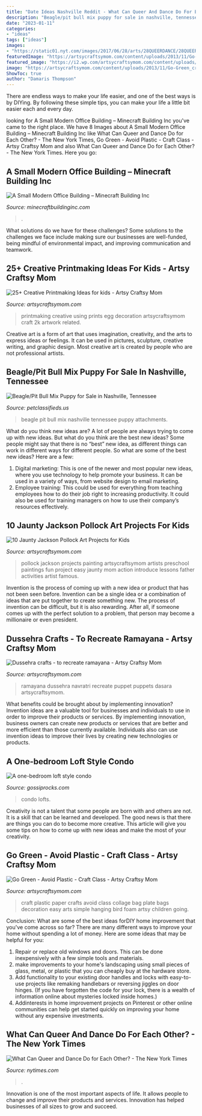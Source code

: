 ```yaml
---
title: "Date Ideas Nashville Reddit - What Can Queer And Dance Do For Each Other?"
description: "Beagle/pit bull mix puppy for sale in nashville, tennessee"
date: "2023-01-11"
categories:
- "ideas"
tags: ["ideas"]
images:
- "https://static01.nyt.com/images/2017/06/28/arts/28QUEERDANCE/28QUEERDANCE-facebookJumbo.jpg%3fyear%3d2017%26h%3d549%26w%3d1050%26sig%3d0xd97a2102b987857282a52291e5376b8c"
featuredImage: "https://artsycraftsymom.com/content/uploads/2013/11/Go-Green_craft.jpg"
featured_image: "https://i2.wp.com/artsycraftsymom.com/content/uploads/2018/01/Pin-2.png?fit=736%2C1036&amp;ssl=1"
image: "https://artsycraftsymom.com/content/uploads/2013/11/Go-Green_craft.jpg"
ShowToc: true
author: "Damaris Thompson"
---
```



There are endless ways to make your life easier, and one of the best ways is by DIYing. By following these simple tips, you can make your life a little bit easier each and every day.

	

		
looking for A Small Modern Office Building – Minecraft Building Inc you've came to the right place. We have 8 Images about A Small Modern Office Building – Minecraft Building Inc like What Can Queer and Dance Do for Each Other? - The New York Times, Go Green - Avoid Plastic - Craft Class - Artsy Craftsy Mom and also What Can Queer and Dance Do for Each Other? - The New York Times. Here you go:
		
    
## A Small Modern Office Building – Minecraft Building Inc

<img loading=lazy src="https://minecraftbuildinginc.com/wp-content/uploads/2015/08/A-Small-Modern-Office-Building-minecraft-building-ideas-download-save-5.jpg" onerror="this.onerror=null;this.src='https://tse3.mm.bing.net/th?id=OIP.NLZyoBxOg_gdDylcMNubzwHaEK&amp;pid=15.1';" alt="A Small Modern Office Building – Minecraft Building Inc">

_Source: minecraftbuildinginc.com_

>. 

	

What solutions do we have for these challenges?
Some solutions to the challenges we face include making sure our businesses are well-funded, being mindful of environmental impact, and improving communication and teamwork.

    
## 25+ Creative Printmaking Ideas For Kids - Artsy Craftsy Mom

<img loading=lazy src="https://i0.wp.com/artsycraftsymom.com/content/uploads/2014/06/Creative-printmaking-art-ideas-for-kids.jpg?fit=700%2C1000&amp;ssl=1" onerror="this.onerror=null;this.src='https://tse2.mm.bing.net/th?id=OIP.fx_xD-El4TORvxk-HuOvHQHaKl&amp;pid=15.1';" alt="25+ Creative Printmaking Ideas for kids - Artsy Craftsy Mom">

_Source: artsycraftsymom.com_

>printmaking creative using prints egg decoration artsycraftsymom craft 2k artwork related. 

	

Creative art is a form of art that uses imagination, creativity, and the arts to express ideas or feelings. It can be used in pictures, sculpture, creative writing, and graphic design. Most creative art is created by people who are not professional artists.

    
## Beagle/Pit Bull Mix Puppy For Sale In Nashville, Tennessee

<img loading=lazy src="https://www.petclassifieds.us/forum/data/attachments/31/31390-080678c14ede5b89de1e440d6fd82c55.jpg" onerror="this.onerror=null;this.src='https://tse2.mm.bing.net/th?id=OIP.2nkG7P8wNji9iDz6FlcclgHaJ4&amp;pid=15.1';" alt="Beagle/Pit Bull Mix Puppy for Sale in Nashville, Tennessee">

_Source: petclassifieds.us_

>beagle pit bull mix nashville tennessee puppy attachments. 

	

What do you think new ideas are?
A lot of people are always trying to come up with new ideas. But what do you think are the best new ideas? Some people might say that there is no “best” new idea, as different things can work in different ways for different people. So what are some of the best new ideas? Here are a few: 
1) Digital marketing: This is one of the newer and most popular new ideas, where you use technology to help promote your business. It can be used in a variety of ways, from website design to email marketing. 
2) Employee training: This could be used for everything from teaching employees how to do their job right to increasing productivity. It could also be used for training managers on how to use their company’s resources effectively.

    
## 10 Jaunty Jackson Pollock Art Projects For Kids

<img loading=lazy src="https://i2.wp.com/artsycraftsymom.com/content/uploads/2018/01/Pin-2.png?fit=736%2C1036&amp;ssl=1" onerror="this.onerror=null;this.src='https://tse1.mm.bing.net/th?id=OIP.JBEjqZORrB413PpXcWPmZQHaKb&amp;pid=15.1';" alt="10 Jaunty Jackson Pollock Art Projects for Kids">

_Source: artsycraftsymom.com_

>pollock jackson projects painting artsycraftsymom artists preschool paintings fun project easy jaunty mom action introduce lessons father activities artist famous. 

	

Invention is the process of coming up with a new idea or product that has not been seen before. Invention can be a single idea or a combination of ideas that are put together to create something new. The process of invention can be difficult, but it is also rewarding. After all, if someone comes up with the perfect solution to a problem, that person may become a millionaire or even president.

    
## Dussehra Crafts - To Recreate Ramayana - Artsy Craftsy Mom

<img loading=lazy src="https://i2.wp.com/artsycraftsymom.com/content/uploads/2013/10/DIY-Ramayana-Puppet-Craft-1.jpg?fit=680%2C971&amp;ssl=1" onerror="this.onerror=null;this.src='https://tse2.mm.bing.net/th?id=OIP.WND6JPp4NesLq8BX7Q5RnwHaKk&amp;pid=15.1';" alt="Dussehra crafts - to recreate ramayana - Artsy Craftsy Mom">

_Source: artsycraftsymom.com_

>ramayana dussehra navratri recreate puppet puppets dasara artsycraftsymom. 

	

What benefits could be brought about by implementing innovation?
Invention ideas are a valuable tool for businesses and individuals to use in order to improve their products or services. By implementing innovation, business owners can create new products or services that are better and more efficient than those currently available. Individuals also can use invention ideas to improve their lives by creating new technologies or products.

    
## A One-bedroom Loft Style Condo

<img loading=lazy src="http://graphics8.nytimes.com/images/2010/08/31/greathomesanddestinations/20100831wyg/20100831wyg-custom17.jpg" onerror="this.onerror=null;this.src='https://tse4.mm.bing.net/th?id=OIP.uYHjK20Kmp8zQvCCzeHfsgHaE7&amp;pid=15.1';" alt="A one-bedroom loft style condo">

_Source: gossiprocks.com_

>condo lofts. 

	

Creativity is not a talent that some people are born with and others are not. It is a skill that can be learned and developed. The good news is that there are things you can do to become more creative. This article will give you some tips on how to come up with new ideas and make the most of your creativity.

    
## Go Green - Avoid Plastic - Craft Class - Artsy Craftsy Mom

<img loading=lazy src="https://artsycraftsymom.com/content/uploads/2013/11/Go-Green_craft.jpg" onerror="this.onerror=null;this.src='https://tse4.mm.bing.net/th?id=OIP.9pKLaqyk8ArKA2xM0O950QAAAA&amp;pid=15.1';" alt="Go Green - Avoid Plastic - Craft Class - Artsy Craftsy Mom">

_Source: artsycraftsymom.com_

>craft plastic paper crafts avoid class collage bag plate bags decoration easy arts simple hanging bird foam artsy children going. 

	

Conclusion: What are some of the best ideas forDIY home improvement that you've come across so far?
There are many different ways to improve your home without spending a lot of money. Here are some ideas that may be helpful for you: 
1. Repair or replace old windows and doors. This can be done inexpensively with a few simple tools and materials. 
2. make improvements to your home's landscaping using small pieces of glass, metal, or plastic that you can cheaply buy at the hardware store. 
3. Add functionality to your existing door handles and locks with easy-to-use projects like remaking handlebars or reversing jiggles on door hinges. (If you have forgotten the code for your lock, there is a wealth of information online about mysteries locked inside homes.) 
4. Addinterests in home improvement projects on Pinterest or other online communities can help get started quickly on improving your home without any expensive investments.

    
## What Can Queer And Dance Do For Each Other? - The New York Times

<img loading=lazy src="https://static01.nyt.com/images/2017/06/28/arts/28QUEERDANCE/28QUEERDANCE-facebookJumbo.jpg%3fyear%3d2017%26h%3d549%26w%3d1050%26sig%3d0xd97a2102b987857282a52291e5376b8c" onerror="this.onerror=null;this.src='https://tse3.mm.bing.net/th?id=OIP.lP0qn46qZbn9NOHWxn2jywHaD3&amp;pid=15.1';" alt="What Can Queer and Dance Do for Each Other? - The New York Times">

_Source: nytimes.com_

>. 

	

Innovation is one of the most important aspects of life. It allows people to change and improve their products and services. Innovation has helped businesses of all sizes to grow and succeed.

